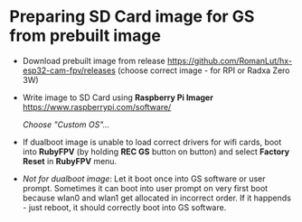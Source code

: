 
# Preparing SD Card image for GS from prebuilt image

* Download prebuilt image from release https://github.com/RomanLut/hx-esp32-cam-fpv/releases  (choose correct image - for RPI or Radxa Zero 3W)

* Write image to SD Card using **Raspberry Pi Imager** https://www.raspberrypi.com/software/
 
   *Choose "Custom OS"...*

* If dualboot image is unable to load correct drivers for wifi cards, boot into **RubyFPV** (by holding **REC GS** button on button) and select **Factory Reset** in **RubyFPV** menu.

* *Not for dualboot image*: Let it boot once into GS software or user prompt. Sometimes it can boot into user prompt on very first boot because wlan0 and wlan1 get allocated in incorrect order. If it happends - just reboot, it should correctly boot into GS software.


